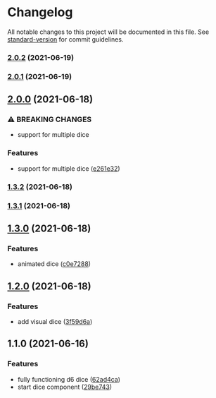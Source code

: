 # Changelog

All notable changes to this project will be documented in this file. See [standard-version](https://github.com/conventional-changelog/standard-version) for commit guidelines.

### [2.0.2](https://github.com/lapanti/dice/compare/v2.0.0...v2.0.2) (2021-06-19)

### [2.0.1](https://github.com/lapanti/dice/compare/v2.0.0...v2.0.1) (2021-06-19)

## [2.0.0](https://github.com/lapanti/dice/compare/v1.3.2...v2.0.0) (2021-06-18)


### ⚠ BREAKING CHANGES

* support for multiple dice

### Features

* support for multiple dice ([e261e32](https://github.com/lapanti/dice/commit/e261e32dd939be698f68c17f376c152d0a189b53))

### [1.3.2](https://github.com/lapanti/dice/compare/v1.3.1...v1.3.2) (2021-06-18)

### [1.3.1](https://github.com/lapanti/dice/compare/v1.3.0...v1.3.1) (2021-06-18)

## [1.3.0](https://github.com/lapanti/dice/compare/v1.2.0...v1.3.0) (2021-06-18)


### Features

* animated dice ([c0e7288](https://github.com/lapanti/dice/commit/c0e72885bba0d2ad151d69a21270bdfe01eab4ae))

## [1.2.0](https://github.com/lapanti/dice/compare/v1.1.0...v1.2.0) (2021-06-18)


### Features

* add visual dice ([3f59d6a](https://github.com/lapanti/dice/commit/3f59d6ae4c99fa0d3cb1da598b026a8293ab7517))

## 1.1.0 (2021-06-16)


### Features

* fully functioning d6 dice ([62ad4ca](https://github.com/lapanti/dice/commit/62ad4ca35ae299f1c93659570451edb42cb54f40))
* start dice component ([29be743](https://github.com/lapanti/dice/commit/29be7437efa8cc297caf574a0757aacf4bbedc93))
